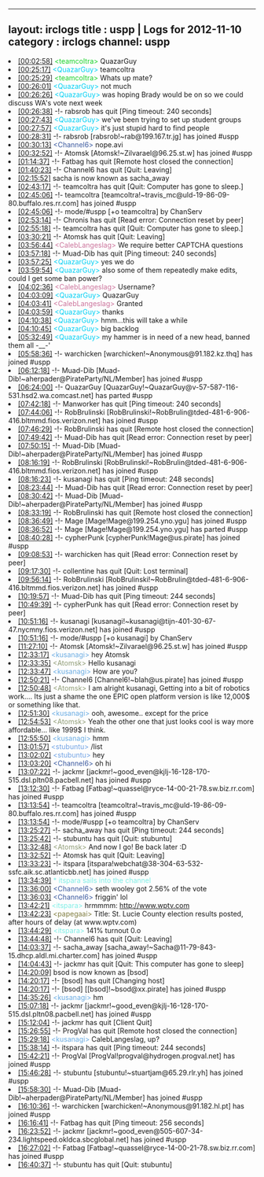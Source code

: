 
---
layout: irclogs
title : uspp | Logs for 2012-11-10
category : irclogs
channel: uspp
---
<li class="logitem"><a href="#00:02:58" name="00:02:58" class="time">[00:02:58]</a> <span class="person" style="color:#1bd32b">&lt;teamcoltra&gt;</span> QuazarGuy </li>
<li class="logitem"><a href="#00:25:17" name="00:25:17" class="time">[00:25:17]</a> <span class="person" style="color:#00d0f4">&lt;QuazarGuy&gt;</span> teamcoltra </li>
<li class="logitem"><a href="#00:25:29" name="00:25:29" class="time">[00:25:29]</a> <span class="person" style="color:#1bd32b">&lt;teamcoltra&gt;</span> Whats up mate? </li>
<li class="logitem"><a href="#00:26:01" name="00:26:01" class="time">[00:26:01]</a> <span class="person" style="color:#00d0f4">&lt;QuazarGuy&gt;</span> not much </li>
<li class="logitem"><a href="#00:26:26" name="00:26:26" class="time">[00:26:26]</a> <span class="person" style="color:#00d0f4">&lt;QuazarGuy&gt;</span> was hoping Brady would be on so we could discuss WA's vote next week </li>
<li class="logitem"><a href="#00:26:38" name="00:26:38" class="time">[00:26:38]</a> -!- <span class="quit">rabsrob</span> has quit [Ping timeout: 240 seconds] </li>
<li class="logitem"><a href="#00:27:43" name="00:27:43" class="time">[00:27:43]</a> <span class="person" style="color:#00d0f4">&lt;QuazarGuy&gt;</span> we've been trying to set up student groups </li>
<li class="logitem"><a href="#00:27:57" name="00:27:57" class="time">[00:27:57]</a> <span class="person" style="color:#00d0f4">&lt;QuazarGuy&gt;</span> it's just stupid hard to find people </li>
<li class="logitem"><a href="#00:28:31" name="00:28:31" class="time">[00:28:31]</a> -!- <span class="join">rabsrob</span> [rabsrob!~rab@199.167.tr.jg] has joined #uspp </li>
<li class="logitem"><a href="#00:30:13" name="00:30:13" class="time">[00:30:13]</a> <span class="person" style="color:#3d5ba0">&lt;Channel6&gt;</span> nope.avi </li>
<li class="logitem"><a href="#00:32:52" name="00:32:52" class="time">[00:32:52]</a> -!- <span class="join">Atomsk</span> [Atomsk!~Zilvarael@96.25.st.w] has joined #uspp </li>
<li class="logitem"><a href="#01:14:37" name="01:14:37" class="time">[01:14:37]</a> -!- <span class="quit">Fatbag</span> has quit [Remote host closed the connection] </li>
<li class="logitem"><a href="#01:40:23" name="01:40:23" class="time">[01:40:23]</a> -!- <span class="quit">Channel6</span> has quit [Quit: Leaving] </li>
<li class="logitem"><a href="#02:15:52" name="02:15:52" class="time">[02:15:52]</a> <span class="nick">sacha</span> is now known as <span class="nick">sacha_away</span> </li>
<li class="logitem"><a href="#02:43:17" name="02:43:17" class="time">[02:43:17]</a> -!- <span class="quit">teamcoltra</span> has quit [Quit: Computer has gone to sleep.] </li>
<li class="logitem"><a href="#02:45:06" name="02:45:06" class="time">[02:45:06]</a> -!- <span class="join">teamcoltra</span> [teamcoltra!~travis_mc@uld-19-86-09-80.buffalo.res.rr.com] has joined #uspp </li>
<li class="logitem"><a href="#02:45:06" name="02:45:06" class="time">[02:45:06]</a> -!- mode/<span class="mode">#uspp</span> [+o teamcoltra] by ChanServ </li>
<li class="logitem"><a href="#02:53:14" name="02:53:14" class="time">[02:53:14]</a> -!- <span class="quit">Chronis</span> has quit [Read error: Connection reset by peer] </li>
<li class="logitem"><a href="#02:55:18" name="02:55:18" class="time">[02:55:18]</a> -!- <span class="quit">teamcoltra</span> has quit [Quit: Computer has gone to sleep.] </li>
<li class="logitem"><a href="#03:30:21" name="03:30:21" class="time">[03:30:21]</a> -!- <span class="quit">Atomsk</span> has quit [Quit: Leaving] </li>
<li class="logitem"><a href="#03:56:44" name="03:56:44" class="time">[03:56:44]</a> <span class="person" style="color:#cc749c">&lt;CalebLangeslag&gt;</span> We require better CAPTCHA questions </li>
<li class="logitem"><a href="#03:57:18" name="03:57:18" class="time">[03:57:18]</a> -!- <span class="quit">Muad-Dib</span> has quit [Ping timeout: 240 seconds] </li>
<li class="logitem"><a href="#03:57:25" name="03:57:25" class="time">[03:57:25]</a> <span class="person" style="color:#00d0f4">&lt;QuazarGuy&gt;</span> yes we do </li>
<li class="logitem"><a href="#03:59:54" name="03:59:54" class="time">[03:59:54]</a> <span class="person" style="color:#00d0f4">&lt;QuazarGuy&gt;</span> also some of them repeatedly make edits, could I get some ban power? </li>
<li class="logitem"><a href="#04:02:36" name="04:02:36" class="time">[04:02:36]</a> <span class="person" style="color:#cc749c">&lt;CalebLangeslag&gt;</span> Username? </li>
<li class="logitem"><a href="#04:03:09" name="04:03:09" class="time">[04:03:09]</a> <span class="person" style="color:#00d0f4">&lt;QuazarGuy&gt;</span> QuazarGuy </li>
<li class="logitem"><a href="#04:03:41" name="04:03:41" class="time">[04:03:41]</a> <span class="person" style="color:#cc749c">&lt;CalebLangeslag&gt;</span> Granted </li>
<li class="logitem"><a href="#04:03:59" name="04:03:59" class="time">[04:03:59]</a> <span class="person" style="color:#00d0f4">&lt;QuazarGuy&gt;</span> thanks </li>
<li class="logitem"><a href="#04:10:38" name="04:10:38" class="time">[04:10:38]</a> <span class="person" style="color:#00d0f4">&lt;QuazarGuy&gt;</span> hmm...this will take a while </li>
<li class="logitem"><a href="#04:10:45" name="04:10:45" class="time">[04:10:45]</a> <span class="person" style="color:#00d0f4">&lt;QuazarGuy&gt;</span> big backlog </li>
<li class="logitem"><a href="#05:32:49" name="05:32:49" class="time">[05:32:49]</a> <span class="person" style="color:#00d0f4">&lt;QuazarGuy&gt;</span> my hammer is in need of a new head, banned them all -__-' </li>
<li class="logitem"><a href="#05:58:36" name="05:58:36" class="time">[05:58:36]</a> -!- <span class="join">warchicken</span> [warchicken!~Anonymous@91.182.kz.thq] has joined #uspp </li>
<li class="logitem"><a href="#06:12:18" name="06:12:18" class="time">[06:12:18]</a> -!- <span class="join">Muad-Dib</span> [Muad-Dib!~aherpader@PirateParty/NL/Member] has joined #uspp </li>
<li class="logitem"><a href="#06:24:00" name="06:24:00" class="time">[06:24:00]</a> -!- <span class="part">QuazarGuy</span> [QuazarGuy!~QuazarGuy@v-57-587-116-531.hsd2.wa.comcast.net] has parted #uspp </li>
<li class="logitem"><a href="#07:42:18" name="07:42:18" class="time">[07:42:18]</a> -!- <span class="quit">Manworker</span> has quit [Ping timeout: 240 seconds] </li>
<li class="logitem"><a href="#07:44:06" name="07:44:06" class="time">[07:44:06]</a> -!- <span class="join">RobBrulinski</span> [RobBrulinski!~RobBrulin@tded-481-6-906-416.bltmmd.fios.verizon.net] has joined #uspp </li>
<li class="logitem"><a href="#07:46:29" name="07:46:29" class="time">[07:46:29]</a> -!- <span class="quit">RobBrulinski</span> has quit [Remote host closed the connection] </li>
<li class="logitem"><a href="#07:49:42" name="07:49:42" class="time">[07:49:42]</a> -!- <span class="quit">Muad-Dib</span> has quit [Read error: Connection reset by peer] </li>
<li class="logitem"><a href="#07:50:15" name="07:50:15" class="time">[07:50:15]</a> -!- <span class="join">Muad-Dib</span> [Muad-Dib!~aherpader@PirateParty/NL/Member] has joined #uspp </li>
<li class="logitem"><a href="#08:16:19" name="08:16:19" class="time">[08:16:19]</a> -!- <span class="join">RobBrulinski</span> [RobBrulinski!~RobBrulin@tded-481-6-906-416.bltmmd.fios.verizon.net] has joined #uspp </li>
<li class="logitem"><a href="#08:16:23" name="08:16:23" class="time">[08:16:23]</a> -!- <span class="quit">kusanagi</span> has quit [Ping timeout: 248 seconds] </li>
<li class="logitem"><a href="#08:23:44" name="08:23:44" class="time">[08:23:44]</a> -!- <span class="quit">Muad-Dib</span> has quit [Read error: Connection reset by peer] </li>
<li class="logitem"><a href="#08:30:42" name="08:30:42" class="time">[08:30:42]</a> -!- <span class="join">Muad-Dib</span> [Muad-Dib!~aherpader@PirateParty/NL/Member] has joined #uspp </li>
<li class="logitem"><a href="#08:33:19" name="08:33:19" class="time">[08:33:19]</a> -!- <span class="quit">RobBrulinski</span> has quit [Remote host closed the connection] </li>
<li class="logitem"><a href="#08:36:49" name="08:36:49" class="time">[08:36:49]</a> -!- <span class="join">Mage</span> [Mage!Mage@199.254.yno.ygu] has joined #uspp </li>
<li class="logitem"><a href="#08:36:52" name="08:36:52" class="time">[08:36:52]</a> -!- <span class="part">Mage</span> [Mage!Mage@199.254.yno.ygu] has parted #uspp </li>
<li class="logitem"><a href="#08:40:28" name="08:40:28" class="time">[08:40:28]</a> -!- <span class="join">cypherPunk</span> [cypherPunk!Mage@us.pirate] has joined #uspp </li>
<li class="logitem"><a href="#09:08:53" name="09:08:53" class="time">[09:08:53]</a> -!- <span class="quit">warchicken</span> has quit [Read error: Connection reset by peer] </li>
<li class="logitem"><a href="#09:17:30" name="09:17:30" class="time">[09:17:30]</a> -!- <span class="quit">collentine</span> has quit [Quit: Lost terminal] </li>
<li class="logitem"><a href="#09:56:14" name="09:56:14" class="time">[09:56:14]</a> -!- <span class="join">RobBrulinski</span> [RobBrulinski!~RobBrulin@tded-481-6-906-416.bltmmd.fios.verizon.net] has joined #uspp </li>
<li class="logitem"><a href="#10:19:57" name="10:19:57" class="time">[10:19:57]</a> -!- <span class="quit">Muad-Dib</span> has quit [Ping timeout: 244 seconds] </li>
<li class="logitem"><a href="#10:49:39" name="10:49:39" class="time">[10:49:39]</a> -!- <span class="quit">cypherPunk</span> has quit [Read error: Connection reset by peer] </li>
<li class="logitem"><a href="#10:51:16" name="10:51:16" class="time">[10:51:16]</a> -!- <span class="join">kusanagi</span> [kusanagi!~kusanagi@tijn-401-30-67-47.nycmny.fios.verizon.net] has joined #uspp </li>
<li class="logitem"><a href="#10:51:16" name="10:51:16" class="time">[10:51:16]</a> -!- mode/<span class="mode">#uspp</span> [+o kusanagi] by ChanServ </li>
<li class="logitem"><a href="#11:27:10" name="11:27:10" class="time">[11:27:10]</a> -!- <span class="join">Atomsk</span> [Atomsk!~Zilvarael@96.25.st.w] has joined #uspp </li>
<li class="logitem"><a href="#12:33:17" name="12:33:17" class="time">[12:33:17]</a> <span class="person" style="color:#6aace3">&lt;kusanagi&gt;</span> hey Atomsk  </li>
<li class="logitem"><a href="#12:33:35" name="12:33:35" class="time">[12:33:35]</a> <span class="person" style="color:#909d77">&lt;Atomsk&gt;</span> Hello kusanagi  </li>
<li class="logitem"><a href="#12:33:47" name="12:33:47" class="time">[12:33:47]</a> <span class="person" style="color:#6aace3">&lt;kusanagi&gt;</span> How are you? </li>
<li class="logitem"><a href="#12:50:21" name="12:50:21" class="time">[12:50:21]</a> -!- <span class="join">Channel6</span> [Channel6!~blah@us.pirate] has joined #uspp </li>
<li class="logitem"><a href="#12:50:48" name="12:50:48" class="time">[12:50:48]</a> <span class="person" style="color:#909d77">&lt;Atomsk&gt;</span> I am alright kusanagi, Getting into a bit of robotics work.... Its just a shame the one EPIC open platform version is like 12,000$ or something like that. </li>
<li class="logitem"><a href="#12:51:30" name="12:51:30" class="time">[12:51:30]</a> <span class="person" style="color:#6aace3">&lt;kusanagi&gt;</span> ooh, awesome.. except for the price </li>
<li class="logitem"><a href="#12:54:53" name="12:54:53" class="time">[12:54:53]</a> <span class="person" style="color:#909d77">&lt;Atomsk&gt;</span> Yeah the other one that just looks cool is way more affordable... like 1999$ I think. </li>
<li class="logitem"><a href="#12:55:50" name="12:55:50" class="time">[12:55:50]</a> <span class="person" style="color:#6aace3">&lt;kusanagi&gt;</span> hmm </li>
<li class="logitem"><a href="#13:01:57" name="13:01:57" class="time">[13:01:57]</a> <span class="person" style="color:#70a2e4">&lt;stubuntu&gt;</span>  /list </li>
<li class="logitem"><a href="#13:02:02" name="13:02:02" class="time">[13:02:02]</a> <span class="person" style="color:#70a2e4">&lt;stubuntu&gt;</span> hey </li>
<li class="logitem"><a href="#13:03:20" name="13:03:20" class="time">[13:03:20]</a> <span class="person" style="color:#3d5ba0">&lt;Channel6&gt;</span> oh hi </li>
<li class="logitem"><a href="#13:07:22" name="13:07:22" class="time">[13:07:22]</a> -!- <span class="join">jackmr</span> [jackmr!~good_even@kjlj-16-128-170-515.dsl.pltn08.pacbell.net] has joined #uspp </li>
<li class="logitem"><a href="#13:12:30" name="13:12:30" class="time">[13:12:30]</a> -!- <span class="join">Fatbag</span> [Fatbag!~quassel@ryce-14-00-21-78.sw.biz.rr.com] has joined #uspp </li>
<li class="logitem"><a href="#13:13:54" name="13:13:54" class="time">[13:13:54]</a> -!- <span class="join">teamcoltra</span> [teamcoltra!~travis_mc@uld-19-86-09-80.buffalo.res.rr.com] has joined #uspp </li>
<li class="logitem"><a href="#13:13:54" name="13:13:54" class="time">[13:13:54]</a> -!- mode/<span class="mode">#uspp</span> [+o teamcoltra] by ChanServ </li>
<li class="logitem"><a href="#13:25:27" name="13:25:27" class="time">[13:25:27]</a> -!- <span class="quit">sacha_away</span> has quit [Ping timeout: 244 seconds] </li>
<li class="logitem"><a href="#13:25:42" name="13:25:42" class="time">[13:25:42]</a> -!- <span class="quit">stubuntu</span> has quit [Quit: stubuntu] </li>
<li class="logitem"><a href="#13:32:48" name="13:32:48" class="time">[13:32:48]</a> <span class="person" style="color:#909d77">&lt;Atomsk&gt;</span> And now I go! Be back later :D </li>
<li class="logitem"><a href="#13:32:52" name="13:32:52" class="time">[13:32:52]</a> -!- <span class="quit">Atomsk</span> has quit [Quit: Leaving] </li>
<li class="logitem"><a href="#13:33:23" name="13:33:23" class="time">[13:33:23]</a> -!- <span class="join">itspara</span> [itspara!webchat@38-304-63-532-ssfc.aik.sc.atlanticbb.net] has joined #uspp </li>
<li class="logitem"><a href="#13:34:39" name="13:34:39" class="time">[13:34:39]</a> <span class="person" style="color:#7deee6">* itspara sails into the channel</span> </li>
<li class="logitem"><a href="#13:36:00" name="13:36:00" class="time">[13:36:00]</a> <span class="person" style="color:#3d5ba0">&lt;Channel6&gt;</span> seth wooley got 2.56% of the vote </li>
<li class="logitem"><a href="#13:36:03" name="13:36:03" class="time">[13:36:03]</a> <span class="person" style="color:#3d5ba0">&lt;Channel6&gt;</span> friggin' lol </li>
<li class="logitem"><a href="#13:42:21" name="13:42:21" class="time">[13:42:21]</a> <span class="person" style="color:#7deee6">&lt;itspara&gt;</span> hrmmmm: <a href="http://www.wptv.com/dpp/news/region_st_lucie_county/st-lucie-county-election-results-posted-after-hours-of-delay" target="_blank">http://www.wptv.com</a> </li>
<li class="logitem"><a href="#13:42:23" name="13:42:23" class="time">[13:42:23]</a> <span class="person" style="color:#817e41">&lt;papegaai&gt;</span> Title: St. Lucie County election results posted, after hours of delay (at www.wptv.com) </li>
<li class="logitem"><a href="#13:44:29" name="13:44:29" class="time">[13:44:29]</a> <span class="person" style="color:#7deee6">&lt;itspara&gt;</span> 141% turnout 0.o </li>
<li class="logitem"><a href="#13:44:48" name="13:44:48" class="time">[13:44:48]</a> -!- <span class="quit">Channel6</span> has quit [Quit: Leaving] </li>
<li class="logitem"><a href="#14:03:37" name="14:03:37" class="time">[14:03:37]</a> -!- <span class="join">sacha_away</span> [sacha_away!~Sacha@11-79-843-15.dhcp.aldl.mi.charter.com] has joined #uspp </li>
<li class="logitem"><a href="#14:04:43" name="14:04:43" class="time">[14:04:43]</a> -!- <span class="quit">jackmr</span> has quit [Quit: This computer has gone to sleep] </li>
<li class="logitem"><a href="#14:20:09" name="14:20:09" class="time">[14:20:09]</a> <span class="nick">bsod</span> is now known as <span class="nick">[bsod]</span> </li>
<li class="logitem"><a href="#14:20:17" name="14:20:17" class="time">[14:20:17]</a> -!- <span class="quit">[bsod]</span> has quit [Changing host] </li>
<li class="logitem"><a href="#14:20:17" name="14:20:17" class="time">[14:20:17]</a> -!- <span class="join">[bsod]</span> [[bsod]!~bsod@xx.pirate] has joined #uspp </li>
<li class="logitem"><a href="#14:35:26" name="14:35:26" class="time">[14:35:26]</a> <span class="person" style="color:#6aace3">&lt;kusanagi&gt;</span> hm </li>
<li class="logitem"><a href="#15:07:18" name="15:07:18" class="time">[15:07:18]</a> -!- <span class="join">jackmr</span> [jackmr!~good_even@kjlj-16-128-170-515.dsl.pltn08.pacbell.net] has joined #uspp </li>
<li class="logitem"><a href="#15:12:04" name="15:12:04" class="time">[15:12:04]</a> -!- <span class="quit">jackmr</span> has quit [Client Quit] </li>
<li class="logitem"><a href="#15:26:55" name="15:26:55" class="time">[15:26:55]</a> -!- <span class="quit">ProgVal</span> has quit [Remote host closed the connection] </li>
<li class="logitem"><a href="#15:29:18" name="15:29:18" class="time">[15:29:18]</a> <span class="person" style="color:#6aace3">&lt;kusanagi&gt;</span> CalebLangeslag, up? </li>
<li class="logitem"><a href="#15:38:14" name="15:38:14" class="time">[15:38:14]</a> -!- <span class="quit">itspara</span> has quit [Ping timeout: 244 seconds] </li>
<li class="logitem"><a href="#15:42:21" name="15:42:21" class="time">[15:42:21]</a> -!- <span class="join">ProgVal</span> [ProgVal!progval@hydrogen.progval.net] has joined #uspp </li>
<li class="logitem"><a href="#15:46:28" name="15:46:28" class="time">[15:46:28]</a> -!- <span class="join">stubuntu</span> [stubuntu!~stuartjam@65.29.rlr.yh] has joined #uspp </li>
<li class="logitem"><a href="#15:58:30" name="15:58:30" class="time">[15:58:30]</a> -!- <span class="join">Muad-Dib</span> [Muad-Dib!~aherpader@PirateParty/NL/Member] has joined #uspp </li>
<li class="logitem"><a href="#16:10:36" name="16:10:36" class="time">[16:10:36]</a> -!- <span class="join">warchicken</span> [warchicken!~Anonymous@91.182.hl.pt] has joined #uspp </li>
<li class="logitem"><a href="#16:16:41" name="16:16:41" class="time">[16:16:41]</a> -!- <span class="quit">Fatbag</span> has quit [Ping timeout: 256 seconds] </li>
<li class="logitem"><a href="#16:23:52" name="16:23:52" class="time">[16:23:52]</a> -!- <span class="join">jackmr</span> [jackmr!~good_even@505-607-34-234.lightspeed.okldca.sbcglobal.net] has joined #uspp </li>
<li class="logitem"><a href="#16:27:02" name="16:27:02" class="time">[16:27:02]</a> -!- <span class="join">Fatbag</span> [Fatbag!~quassel@ryce-14-00-21-78.sw.biz.rr.com] has joined #uspp </li>
<li class="logitem"><a href="#16:40:37" name="16:40:37" class="time">[16:40:37]</a> -!- <span class="quit">stubuntu</span> has quit [Quit: stubuntu] </li>


